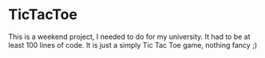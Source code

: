 # TicTacToe

This is a weekend project, I needed to do for my university.
It had to be at least 100 lines of code.
It is just a simply Tic Tac Toe game, nothing fancy ;)
